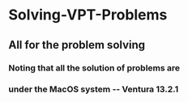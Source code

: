 # Solving-VPT-Problems
## All for the problem solving
### Noting that all the solution of problems are 
### under the MacOS system -- Ventura 13.2.1
